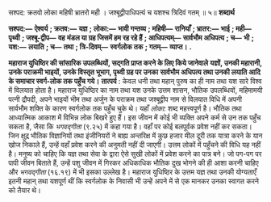  

सश्पद: क्रतवो लोका महिषी भ्रातरो मही । जश्बूद्वीपाधिपत्यं च यशश्च त्रिदिवं गतम् ॥ ५॥ **शब्दार्थ** 

**सश्पद:—** **ऐश्वर्य** **; क्रतव:—** **यज्ञ** **; लोका:—** **भावी गन्तव्य** **; महिषी—** **रानियाँ** **; भ्रातर:—** **भाई** **; मही—** **पृथ्वी** **; जश्बू-द्वीप—** **वह** **मंडल या ग्रह जिसमें हम रह रहे हैं** **; आधिपत्यम्—** **सार्वभौम अधिपत्य** **; च—** **भी** **; यश:—** **लयाति** **; च—** **तथा** **; त्रि-दिवम्—** **स्वर्गलोक तक** **; गतम्—** **व्याप्त।** **.** 

**महाराज युधिष्ठिर की सांसारिक उपलब्धियों, सद्गति प्राप्त करने के लिए किये जानेवाले** **यज्ञों, उनकी महारानी, उनके पराक्रमी भाइयों, उनके विस्तृत भूभाग, पृथ्वी ग्रह पर उनका** **सार्वभौम अधिपत्य तथा उनकी लयाति आदि के समाचार स्वर्ग-लोक तक पहुँच गये।** **तात्पर्य** : केवल धनी तथा महान् पुरुष का ही नाम तथा यश सारे विश्व में विलयात होता है। महाराज युधिष्ठिर का नाम तथा यश उनके उत्तम शासन, भौतिक उपलब्धियों, महिमामयी पत्नी द्रौपदी, अपने भाइयों भीम तथा अर्जुन के पराक्रम तथा जश्बूद्वीप नाम से विलयात विधि में अपनी सार्वभौम शक्ति के कारण स्वर्गलोक तक पहुँच चुके थे। यहाँ *लोका:* शब्द महत्त्वपूर्ण है। भौतिक तथा आध्यात्मिक आकाश में विभिन्न लोक बिखरे हुए हैं। इस जीवन में कोई भी व्यक्ति अपने कर्म से उन तक पहुँच सकता है, जैसा कि *भगवद्गीता* (९.२५) में कहा गया है। वहाँ पर कोई बलपूर्वक प्रवेश नहीं कर सकता। जिन क्षुद्र भौतिक विज्ञानियों तथा इंजीनियरों ने बाह्य अन्तरिक्ष में कुछ हजार मील दूरी तक यात्रा करने के यान खोज निकाले हैं, उन्हें वहाँ प्रवेश करने की अनुमती नहीं दी जाएगी। उत्तम लोकों में पहुँचने की विधि यह नहीं है। मनुष्य को चाहिए कि यज्ञ तथा सेवा के द्वारा ऐसे सुखी लोकों में प्रवेश करने का पात्र बने। जो पग-पग पर पापी जीवन बिताते हैं, उन्हें पशु जीवन में गिरकर अधिकाधिक भौतिक दुख भोगने की ही आशा करनी चाहिए और *भगवद्गीता* (१६.१९) में भी इसका उल्लेख है। महाराज युधिष्ठिर के उत्तम यज्ञ तथा उनकी योग्यताएँ इतनी महान् तथा यशपूर्ण थीं कि स्वर्गलोक के निवासी भी उन्हें अपने में से एक मानकर उनका स्वागत करने को तैयार थे। 